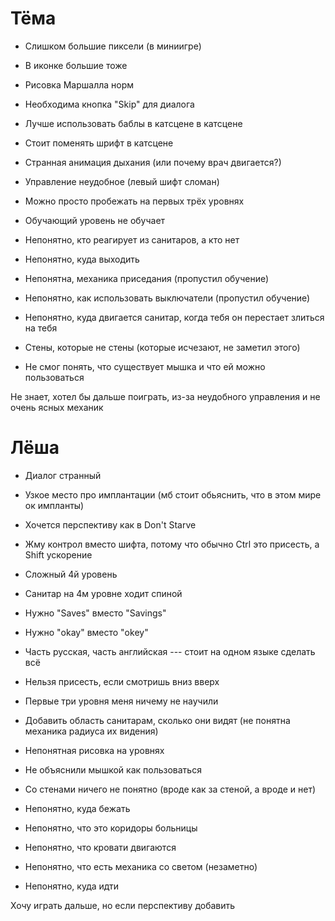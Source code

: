 # Тёма
- Слишком большие пиксели (в миниигре)
- В иконке большие тоже
- Рисовка Маршалла норм
- Необходима кнопка "Skip" для диалога
- Лучше использовать баблы в катсцене в катсцене
- Стоит поменять шрифт в катсцене
- Странная анимация дыхания (или почему врач двигается?)
- Управление неудобное (левый шифт сломан)
- Можно просто пробежать на первых трёх уровнях
- Обучающий уровень не обучает


- Непонятно, кто реагирует из санитаров, а кто нет
- Непонятно, куда выходить
- Непонятна, механика приседания (пропустил обучение)
- Непонятно, как использовать выключатели (пропустил обучение)
- Непонятно, куда двигается санитар, когда тебя он перестает злиться на тебя
- Стены, которые не стены (которые исчезают, не заметил этого)
- Не смог понять, что существует мышка и что ей можно пользоваться

Не знает, хотел бы дальше поиграть, из-за неудобного управления и не очень ясных механик

# Лёша
- Диалог странный
- Узкое место про имплантации (мб стоит обьяснить, что в этом мире ок импланты)
- Хочется перспективу как в Don't Starve
- Жму контрол вместо шифта, потому что обычно Ctrl это присесть, а Shift ускорение
- Сложный 4й уровень
- Санитар на 4м уровне ходит спиной
- Нужно "Saves" вместо "Savings"
- Нужно "okay" вместо "okey"
- Часть русская, часть английская --- стоит на одном языке сделать всё
- Нельзя присесть, если смотришь вниз вверх
- Первые три уровня меня ничему не научили
- Добавить область санитарам, сколько они видят (не понятна механика радиуса их видения)

- Непонятная рисовка на уровнях
- Не объяснили мышкой как пользоваться
- Со стенами ничего не понятно (вроде как за стеной, а вроде и нет)
- Непонятно, куда бежать
- Непонятно, что это коридоры больницы
- Непонятно, что кровати двигаются
- Непонятно, что есть механика со светом (незаметно)
- Непонятно, куда идти

Хочу играть дальше, но если перспективу добавить

